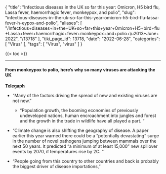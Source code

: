 {
    "title": "Infectious diseases in the UK so far this year: Omicron, H5 bird flu, Lassa fever, haemorrhagic fever, monkeypox, and polio",
    "slug": "infectious-diseases-in-the-uk-so-far-this-year-omicron-h5-bird-flu-lassa-fever-h-eypox-and-polio",
    "aliases": [
        "/Infectious+diseases+in+the+UK+so+far+this+year+Omicron+H5+bird+flu+Lassa+fever+haemorrhagic+fever+monkeypox+and+polio+\u2013+June+2022",
        "/13718"
    ],
    "tiki_page_id": 13718,
    "date": "2022-06-28",
    "categories": [
        "Virus"
    ],
    "tags": [
        "Virus",
        "virus"
    ]
}


{{< toc >}} 

---

#### From monkeypox to polio, here’s why so many viruses are attacking the UK

 **[Telegaph](https://www.telegraph.co.uk/global-health/science-and-disease/monkeypox-polio-why-many-viruses-attacking-uk/?WT.mc_id=e_DM5849&WT.tsrc=email&etype=Edi_GHS_New_Tue&utmsource=email&utm_medium=Edi_GHS_New_Tue20220628&utm_campaign=DM5849)** 

* “Many of the factors driving the spread of new and existing viruses are not new.” 

   * “Population growth, the booming economies of previously undeveloped nations, human encroachment into jungles and forest and the growth in the trade in wildlife have all played a part. “

* “Climate change is also shifting the geography of disease. A paper earlier this year warned there could be a “potentially devastating” surge in the number of novel pathogens jumping between mammals over the next 50 years. It predicted “a minimum of at least 15,000” new spillover events by 2070, if temperatures rise by 2C. “

* “People going from this country to other countries and back is probably the biggest driver of disease importations,”